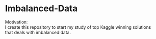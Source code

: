 # Imbalanced-Data

Motivation:  
I create this repository to start my study of top Kaggle winning solutions that deals with imbalanced data.
